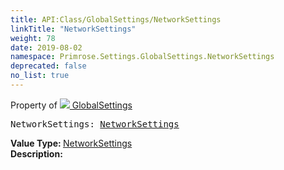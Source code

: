 ```yaml
---
title: API:Class/GlobalSettings/NetworkSettings
linkTitle: "NetworkSettings"
weight: 78
date: 2019-08-02
namespace: Primrose.Settings.GlobalSettings.NetworkSettings
deprecated: false
no_list: true
---
```

Property of <a href="/docs/api-reference/Class/GlobalSettings"><img src="/icons/silk/folder_config.png"/>&nbsp;GlobalSettings</a>
<pre class="method-declaration">
NetworkSettings: <a class="type" href="/docs/api-reference/Class/NetworkSettings">NetworkSettings</a></pre>
<b>Value Type: </b>
<a class="type" href="/docs/api-reference/Class/NetworkSettings">NetworkSettings</a>
<br/>
<b>Description: </b>